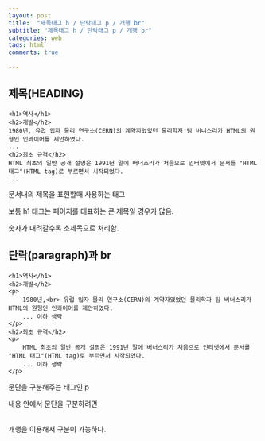 ```yaml
---
layout: post
title:  "제목태그 h / 단락태그 p / 개행 br"
subtitle: "제목태그 h / 단락태그 p / 개행 br"
categories: web
tags: html
comments: true

---
```



제목(HEADING)
---
```
<h1>역사</h1>
<h2>개발</h2>
1980년, 유럽 입자 물리 연구소(CERN)의 계약자였었던 물리학자 팀 버너스리가 HTML의 원형인 인콰이어를 제안하였다.
... 
<h2>최초 규격</h2>
HTML 최초의 일반 공개 설명은 1991년 말에 버너스리가 처음으로 인터넷에서 문서를 "HTML 태그"(HTML tag)로 부르면서 시작되었다.
... 
```

문서내의 제목을 표현할때 사용하는 태그

보통 h1 태그는 페이지를 대표하는 큰 제목일 경우가 많음.

숫자가 내려갈수록 소제목으로 처리함.

단락(paragraph)과 br
---
```
<h1>역사</h1>
<h2>개발</h2>
<p>
    1980년,<br> 유럽 입자 물리 연구소(CERN)의 계약자였었던 물리학자 팀 버너스리가 HTML의 원형인 인콰이어를 제안하였다.
    ... 이하 생략
</p>
<h2>최초 규격</h2>
<p>
    HTML 최초의 일반 공개 설명은 1991년 말에 버너스리가 처음으로 인터넷에서 문서를 "HTML 태그"(HTML tag)로 부르면서 시작되었다.
    ... 이하 생략
</p>
```

문단을 구분해주는 태그인 p

내용 안에서 문단을 구분하려면

<br> 개행을 이용해서 구분이 가능하다.